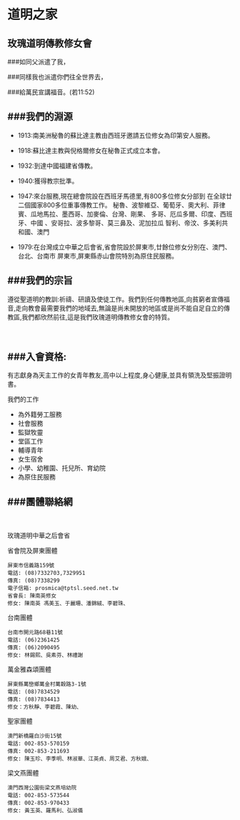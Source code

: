 道明之家
=========
玫瑰道明傳教修女會
-------
###如同父派遣了我，

###同樣我也派遣你們往全世界去，

###給萬民宣講福音。(若11:52)

###我們的淵源
----
+ 1913:南美洲秘魯的蘇比達主教由西班牙邀請五位修女為印第安人服務。

+ 1918:蘇比達主教與倪格爾修女在秘魯正式成立本會。

+ 1932:到達中國福建省傳教。
	
+ 1940:獲得教宗批準。
	
+ 1947:來台服務,現在總會院設在西班牙馬德里,有800多位修女分部到      在全球廿二個國家800多位重事傳教工作。
秘魯、波黎維亞、葡萄牙、奧大利、菲律賓、瓜地馬拉、墨西哥、加麥倫、台灣、剛果、 多哥、厄瓜多爾、印度、西班牙、中國  、安哥拉、波多黎哥、莫三鼻及、泥加拉瓜 智利、帝汶、多美利共和國、澳門

+ 1979:在台灣成立中華之后會省,省會院設於屏東市,廿餘位修女分別在、澳門、台北、台南市
屏東市¸屏東縣赤山會院特別為原住民服務。

###我們的宗旨
----
遵從聖道明的教訓:祈禱、研讀及使徒工作。我們到任何傳教地區,向貧窮者宣傳福音,走向教會最需要我們的地域去,無論是尚未開放的地區或是尚不能自足自立的傳教區,我們都欣然前往,這是我們玫瑰道明傳教修女會的特質。

　

###入會資格:
----
有志獻身為天主工作的女青年教友,高中以上程度,身心健康,並具有領洗及堅振證明書。

我們的工作

+ 為外籍勞工服務
+ 社會服務
+ 監獄牧靈
+ 堂區工作
+ 輔導青年
+ 女生宿舍
+ 小學、幼稚園、托兒所、育幼院
+ 為原住民服務

###團體聯絡網
----
　

玫瑰道明中華之后會省

省會院及屏東團體

    屏東市信義路159號
    電話: (08)7332703,7329951
    傳真: (08)7338299
    電子信箱: prosmica@tptsl.seed.net.tw
    省會長: 陳南英修女
    修女: 陳南英 馮美玉、于麗珊、潘錦絨、李碧珠、
台南團體

    台南市開元路68巷11號
    電話: (06)2361425
    傳真: (06)2090495
    修女: 林錫熙、吳素芬、林禮謝
萬金雅森頌團體

    屏東縣萬巒鄉萬金村萬穀路3-1號
    電話: (08)7834529
    傳真: (08)7834413
    修女：方秋靜、李碧霞、陳幼、
 聖家團體

    澳門新橋羅白沙街15號
    電話: 002-853-570159
    傳真: 002-853-211693
    修女: 陳玉珍、李季明、林淑華、江英貞、周艾君、方秋娥、
梁文燕團體

    澳門西灣公園街梁文燕培幼院
    電話: 002-853-573544
    傳真: 002-853-970433
    修女: 黃玉英、羅馬利、弘淑儀